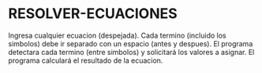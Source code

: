# RESOLVER-ECUACIONES
Ingresa cualquier ecuacion (despejada).  Cada termino (incluido los simbolos) debe ir separado con un espacio (antes y despues).  El programa detectara cada termino (entre simbolos) y solicitará los valores a asignar.  El programa calculará el resultado de la ecuacion.
